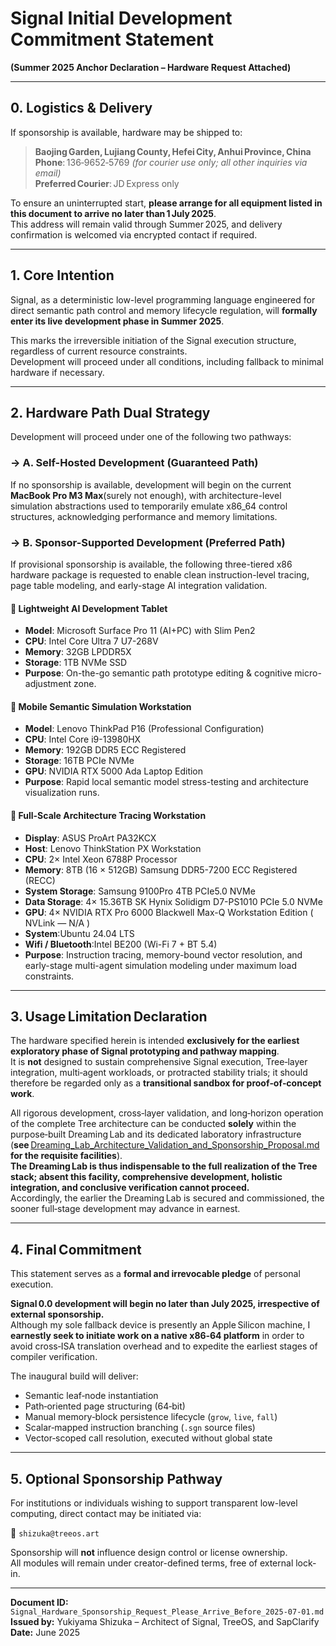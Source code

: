 # Signal Initial Development Commitment Statement  
**(Summer 2025 Anchor Declaration – Hardware Request Attached)**

---

## 0. Logistics & Delivery

If sponsorship is available, hardware may be shipped to:

>**Baojing Garden, Lujiang County, Hefei City, Anhui Province, China**  
> **Phone**: 136‑9652‑5769 *(for courier use only; all other inquiries via email)*  
> **Preferred Courier**: JD Express only

To ensure an uninterrupted start, **please arrange for all equipment listed in this document to arrive no later than 1 July 2025**.  
This address will remain valid through Summer 2025, and delivery confirmation is welcomed via encrypted contact if required.

---

## 1. Core Intention

Signal, as a deterministic low-level programming language engineered for direct semantic path control and memory lifecycle regulation, will **formally enter its live development phase in Summer 2025**.

This marks the irreversible initiation of the Signal execution structure, regardless of current resource constraints.  
Development will proceed under all conditions, including fallback to minimal hardware if necessary.

---

## 2. Hardware Path Dual Strategy

Development will proceed under one of the following two pathways:

### → A. Self-Hosted Development (Guaranteed Path)  
If no sponsorship is available, development will begin on the current **MacBook Pro M3 Max**(surely not enough), with architecture-level simulation abstractions used to temporarily emulate x86_64 control structures, acknowledging performance and memory limitations.

### → B. Sponsor-Supported Development (Preferred Path)  
If provisional sponsorship is available, the following three-tiered x86 hardware package is requested to enable clean instruction-level tracing, page table modeling, and early-stage AI integration validation.

#### 🔹 Lightweight AI Development Tablet  
- **Model**: Microsoft Surface Pro 11 (AI+PC) with Slim Pen2
- **CPU**: Intel Core Ultra 7 U7-268V  
- **Memory**: 32GB LPDDR5X  
- **Storage**: 1TB NVMe SSD  
- **Purpose**: On-the-go semantic path prototype editing & cognitive micro-adjustment zone.

#### 🔹 Mobile Semantic Simulation Workstation  
- **Model**: Lenovo ThinkPad P16 (Professional Configuration)  
- **CPU**: Intel Core i9-13980HX  
- **Memory**: 192GB DDR5 ECC Registered  
- **Storage**: 16TB PCIe NVMe  
- **GPU**: NVIDIA RTX 5000 Ada Laptop Edition  
- **Purpose**: Rapid local semantic model stress-testing and architecture visualization runs.

#### 🔹 Full-Scale Architecture Tracing Workstation  
- **Display**: ASUS ProArt PA32KCX  
- **Host**: Lenovo ThinkStation PX Workstation  
- **CPU**: 2× Intel Xeon 6788P Processor
- **Memory**: 8TB (16 × 512GB) Samsung DDR5-7200 ECC Registered (RECC)
- **System Storage**: Samsung 9100Pro 4TB PCIe5.0 NVMe
- **Data Storage**: 4× 15.36TB SK Hynix Solidigm D7-PS1010 PCIe 5.0 NVMe  
- **GPU**: 4× NVIDIA RTX Pro 6000 Blackwell Max-Q Workstation Edition ( NVLink — N/A
)
- **System**:Ubuntu 24.04 LTS
- **Wifi / Bluetooth**:Intel BE200 (Wi-Fi 7 + BT 5.4)
- **Purpose**: Instruction tracing, memory-bound vector resolution, and early-stage multi-agent simulation modeling under maximum load constraints.

---

## 3. Usage Limitation Declaration  

The hardware specified herein is intended **exclusively for the earliest exploratory phase of Signal prototyping and pathway mapping**.  
It is **not** designed to sustain comprehensive Signal execution, Tree‑layer integration, multi‑agent workloads, or protracted stability trials; it should therefore be regarded only as a **transitional sandbox for proof‑of‑concept work**.  

All rigorous development, cross‑layer validation, and long‑horizon operation of the complete Tree architecture can be conducted **solely** within the purpose‑built Dreaming Lab and its dedicated laboratory infrastructure  
(**see** [Dreaming_Lab_Architecture_Validation_and_Sponsorship_Proposal.md](Dreaming_Lab_Architecture_Validation_and_Sponsorship_Proposal.md) **for the requisite facilities**).  
**The Dreaming Lab is thus indispensable to the full realization of the Tree stack; absent this facility, comprehensive development, holistic integration, and conclusive verification cannot proceed.**  
Accordingly, the earlier the Dreaming Lab is secured and commissioned, the sooner full‑stage development may advance in earnest.

---

## 4. Final Commitment  

This statement serves as a **formal and irrevocable pledge** of personal execution.

**Signal 0.0 development will begin no later than July 2025, irrespective of external sponsorship.**  
Although my sole fallback device is presently an Apple Silicon machine, I **earnestly seek to initiate work on a native x86‑64 platform** in order to avoid cross‑ISA translation overhead and to expedite the earliest stages of compiler verification.

The inaugural build will deliver:  

- Semantic leaf‑node instantiation  
- Path‑oriented page structuring (64‑bit)  
- Manual memory‑block persistence lifecycle (`grow`, `live`, `fall`)  
- Scalar‑mapped instruction branching (`.sgn` source files)  
- Vector‑scoped call resolution, executed without global state  

---

## 5. Optional Sponsorship Pathway

For institutions or individuals wishing to support transparent low-level computing, direct contact may be initiated via:

📧 `shizuka@treeos.art`  

Sponsorship will **not** influence design control or license ownership.  
All modules will remain under creator-defined terms, free of external lock-in.

---

**Document ID:** `Signal_Hardware_Sponsorship_Request_Please_Arrive_Before_2025-07-01.md`  
**Issued by:** Yukiyama Shizuka – Architect of Signal, TreeOS, and SapClarify  
**Date:** June 2025
